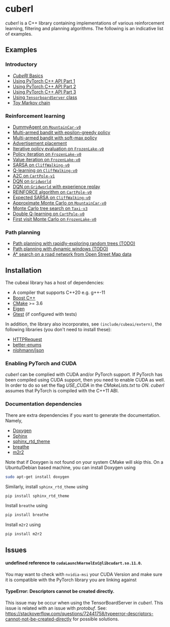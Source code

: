 # cuberl

_cuberl_ is a C++ library containing implementations of various reinforcement learning, filtering and planning algorithms.
The following is an indicative list of examples. 
 

## Examples

### Introductory

- <a href="examples/intro/intro_example_1/intro_example_1.md">_CubeRl_ Basics</a>
- <a href="examples/intro/intro_example_2/intro_example_2.md">Using PyTorch C++ API Part 1</a>
- <a href="examples/intro/intro_example_3/intro_example_3.md">Using PyTorch C++ API Part 2</a>
- <a href="examples/intro/intro_example_4/intro_example_4.md">Using PyTorch C++ API Part 3</a>
- <a href="examples/intro/intro_example_5/intro_example_5.md">Using ```TensorboardServer``` class</a>
- <a href="examples/intro/intro_example_6/intro_example_6.md">Toy Markov chain</a>

### Reinforcement learning

- <a href="https://pockerman-py-cubeai.readthedocs.io/en/latest/ExamplesCpp/rl/rl_example_0.html">DummyAgent on  ```MountainCar-v0```</a>
- <a href="examples/example_2/example_2.cpp">Multi-armed bandit with epsilon-greedy policy</a>
- <a href="examples/example_3/example_3.cpp">Multi-armed bandit with soft-max policy</a>
- <a href="examples/example_4/example_4.cpp">Advertisement placement</a>
- <a href="examples/rl/rl_example_6/rl_example_6.cpp">Iterative policy evaluation on ```FrozenLake-v0```</a>
- <a href="examples/rl/rl_example_7/rl_example_7.cpp">Policy iteration on ```FrozenLake-v0```</a>
- <a href="examples/rl/rl_example_8/rl_example_8.cpp">Value iteration on ```FrozenLake-v0```</a>
- <a href="examples/rl/rl_example_9/rl_example_9.cpp">SARSA on ```CliffWalking-v0```</a>
- <a href="examples/rl/rl_example_10/rl_example_10.cpp">Q-learning on ```CliffWalking-v0```</a>
- <a href="examples/rl/rl_example_11/rl_example_11.md">A2C on ```CartPole-v1```</a>
- <a href="examples/rl/rl_example_12/rl_example_12.md">DQN on ```Gridworld```</a>
- <a href="examples/rl/rl_example_15/rl_example_15.md">DQN on ```Gridworld``` with experience replay</a>
- <a href="examples/rl/rl_example_13/rl_example_13.md">REINFORCE algorithm on ```CartPole-v0```</a>
- <a href="examples/rl/rl_example_14/rl_example_14.cpp">Expected SARSA on ```CliffWalking-v0```</a>
- <a href="examples/example_15/example_15.cpp">Approximate Monte Carlo on ```MountainCar-v0```</a>
- <a href="examples/example_16/example_16.cpp">Monte Carlo tree search on ```Taxi-v3```</a>
- <a href="examples/rl/rl_example_18.cpp">Double Q-learning on  ```CartPole-v0``` </a>
- <a href="examples/rl/rl_example_19/rl_example_19.cpp">First visit Monte Carlo on ```FrozenLake-v0```</a>


### Path planning

- <a href="#">Path planning with rapidly-exploring random trees (TODO)</a>
- <a href="#">Path planning with dynamic windows (TODO) </a>
- <a href="examples/example_17/example_17.cpp"> A* search on a road network  from Open Street Map data</a>


## Installation

The cubeai library has a host of dependencies:

- A compiler that supports C++20 e.g. g++-11
- <a href="https://www.boost.org/">Boost C++</a> 
- <a href="https://cmake.org/">CMake</a> >= 3.6
- <a href="https://eigen.tuxfamily.org/index.php?title=Main_Page">Eigen</a>
- <a href="https://github.com/google/googletest">Gtest</a> (if configured with tests)

In addition, the library also incorporates, see ```(include/cubeai/extern)```, the following libraries (you don't need to install these):

- <a href="https://github.com/elnormous/HTTPRequest">HTTPRequest</a>
- <a href="http://github.com/aantron/better-enums">better-enums</a>
- <a href="https://github.com/nlohmann/json">nlohmann/json</a>

### Enabling PyTorch and CUDA

_cuberl_ can be complied with CUDA and/or PyTorch support. If PyTorch has been compiled using CUDA support, then
you need to enable CUDA as well. In order to do so set the flag _USE_CUDA_ in the _CMakeLists.txt_ to _ON_.
_cuberl_ assumes that PyTorch is compiled with the C++11 ABI.


### Documentation dependencies

There are extra dependencies if you want to generate the documentation. Namely,

- <a href="https://www.doxygen.nl/">Doxygen</a>
- <a href="https://www.sphinx-doc.org/en/master/">Sphinx</a>
- <a href="https://github.com/readthedocs/sphinx_rtd_theme">sphinx_rtd_theme</a>
- <a href="https://github.com/breathe-doc/breathe">breathe</a>
- <a href="https://github.com/crossnox/m2r2">m2r2</a>

Note that if Doxygen is not found on your system CMake will skip this. On a Ubuntu/Debian based machine, you can install
Doxygen using

```bash
sudo apt-get install doxygen
```

Similarly, install ```sphinx_rtd_theme``` using

```bash
pip install sphinx_rtd_theme
```

Install ```breathe``` using

```bash
pip install breathe
```

Install ```m2r2``` using

```bash
pip install m2r2
```


## Issues

#### undefined reference to ```cudaLaunchKernelExC@libcudart.so.11.0```. 

You may want to check with ```nvidia-msi``` your CUDA Version and make sure it is compatible with the PyTorch library you are linking against

#### TypeError: Descriptors cannot be created directly.

This issue may be occur when using the TensorBoardServer in _cuberl_.
This issue  is related with an issue with _protobuf_. See: https://stackoverflow.com/questions/72441758/typeerror-descriptors-cannot-not-be-created-directly for 
possible solutions.



